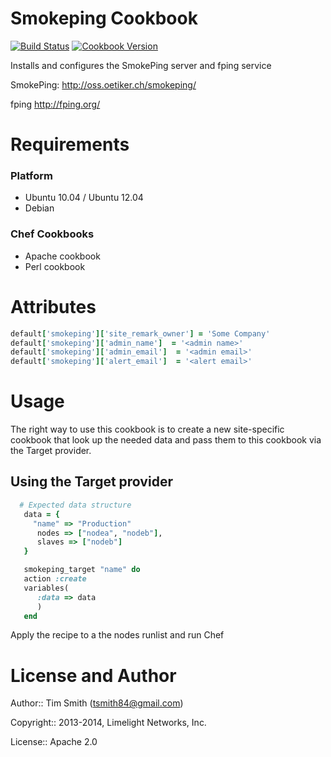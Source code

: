 Smokeping Cookbook
=================
[![Build Status](https://travis-ci.org/tas50/chef-smokeping.svg?branch=master)](https://travis-ci.org/tas50/chef-smokeping)
[![Cookbook Version](https://img.shields.io/cookbook/v/smokeping.svg)](https://supermarket.chef.io/cookbooks/smokeping)

Installs and configures the SmokePing server and fping service

SmokePing:
http://oss.oetiker.ch/smokeping/

fping
http://fping.org/

Requirements
============

### Platform
* Ubuntu 10.04 / Ubuntu 12.04
* Debian

### Chef Cookbooks
* Apache cookbook
* Perl cookbook

Attributes
==========
```ruby
default['smokeping']['site_remark_owner'] = 'Some Company'
default['smokeping']['admin_name']  = '<admin name>'
default['smokeping']['admin_email']  = '<admin email>'
default['smokeping']['alert_email']  = '<alert email>'
```


Usage
=====

The right way to use this cookbook is to create a new site-specific cookbook
that look up the needed data and pass them to this cookbook via the Target
provider.

## Using the Target provider

```ruby
  # Expected data structure
   data = {
     "name" => "Production"
      nodes => ["nodea", "nodeb"],
      slaves => ["nodeb"]
   }

   smokeping_target "name" do
   action :create
   variables(
      :data => data
      )
   end
```

Apply the recipe to a the nodes runlist and run Chef

License and Author
==================

Author:: Tim Smith (<tsmith84@gmail.com>)

Copyright:: 2013-2014, Limelight Networks, Inc.

License:: Apache 2.0
